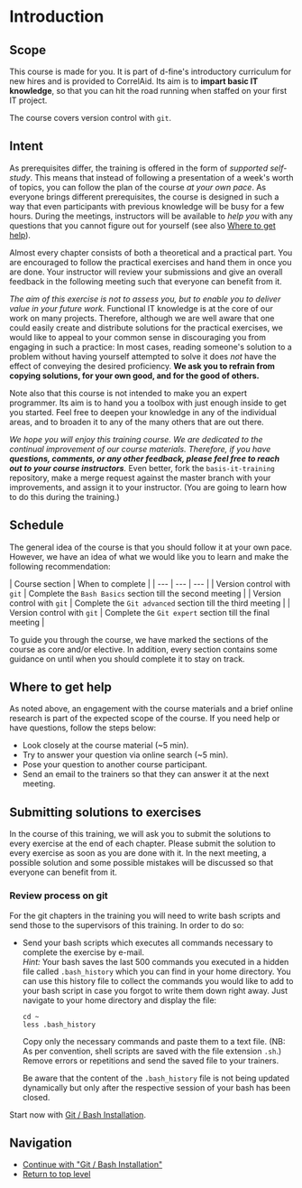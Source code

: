 # Introduction

## Scope

This course is made for you. It is part of d-fine's introductory curriculum for
new hires and is provided to CorrelAid. Its aim is to **impart basic IT knowledge**, so that you can hit the
road running when staffed on your first IT project.

The course covers version control with `git`.

## Intent

As prerequisites differ, the training is offered in the form of _supported
self-study_. This means that instead of following a presentation of a week's
worth of topics, you can follow the plan of the course _at your own pace_.
As everyone brings different prerequisites, the course is designed in such
a way that even participants with previous knowledge will be busy for a few
hours.
During the meetings, instructors will be available to _help you_ with
any questions that you cannot figure out for yourself (see also
[Where to get help](#where-to-get-help)).

Almost every chapter consists of both a theoretical and a practical part. You
are encouraged to follow the practical exercises and hand them in once you are
done. Your instructor will review your submissions and give an overall feedback
in the following meeting such that everyone can benefit from it.

_The aim of this exercise is not to assess you, but to enable you to deliver
value in your future work._ Functional IT knowledge is at the core of our work
on many projects. Therefore, although we are well aware that one could easily
create and distribute solutions for the practical exercises, we would like to
appeal to your common sense in discouraging you from engaging in such a
practice: In most cases, reading someone's solution to a problem without having
yourself attempted to solve it does _not_ have the effect of conveying the
desired proficiency. **We ask you to refrain from copying solutions, for your
own good, and for the good of others.**

Note also that this course is not intended to make you an expert programmer.
Its aim is to hand you a toolbox with just enough inside to get you started.
Feel free to deepen your knowledge in any of the individual areas, and to
broaden it to any of the many others that are out there.

_We hope you will enjoy this training course. We are dedicated to the continual
improvement of our course materials. Therefore, if you have **questions,
comments, or any other feedback, please feel free to reach out to your course
instructors**._ Even better, fork the `basis-it-training` repository, make a
merge request against the master branch with your improvements, and assign it to
your instructor. (You are going to learn how to do this during the training.)

## Schedule

The general idea of the course is that you should follow it at your own pace.
However, we have an idea of what we would like you to learn and
make the following recommendation:

| Course section | When to complete |
| --- | --- | --- |
| Version control with `git` | Complete the `Bash Basics` section till the second meeting |
| Version control with `git` | Complete the `Git advanced` section till the third meeting |
| Version control with `git` | Complete the `Git expert` section till the final meeting |

To guide you through the course, we have marked the sections of the course as
core and/or elective. In addition, every section contains some guidance
on until when you should complete it to stay on track.

## Where to get help

As noted above, an engagement with the course materials and a brief
online research is part of the expected scope of the course.
If you need help or have questions, follow the steps below:

- Look closely at the course material (~5 min).
- Try to answer your question via online search (~5 min).
- Pose your question to another course participant.
- Send an email to the trainers so that they can answer it at the next meeting.

## Submitting solutions to exercises

In the course of this training, we will ask you to submit the solutions to every
exercise at the end of each chapter. Please submit the solution to every
exercise as soon as you are done with it. In the next meeting, a possible
solution and some possible mistakes will be discussed so that everyone
can benefit from it.

### Review process on git

For the git chapters in the training you will need to write
bash scripts and send those to the supervisors of this training.
In order to do so:

- Send your bash scripts which executes all commands necessary to complete the
  exercise by e-mail.\
  _Hint:_ Your bash saves the last 500 commands you executed in a hidden file
  called `.bash_history` which you can find in your home directory. You can use
  this history file to collect the commands you would like to add to your bash
  script in case you forgot to write them down right away. Just navigate to your
  home directory and display the file:

  ```lang-bash
  cd ~
  less .bash_history
  ```

  Copy only the necessary commands and paste them to a text file. (NB: As per
  convention, shell scripts are saved with the file extension `.sh`.) Remove
  errors or repetitions and send the saved file to your trainers.

  Be aware that the content of the `.bash_history` file is not being updated
  dynamically but only after the respective session of your bash has been closed.

Start now with [Git / Bash Installation](git/GitBashInstallation).

## Navigation

- [Continue with "Git / Bash Installation"](git/GitBashInstallation)
- [Return to top level](home)
